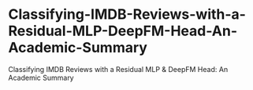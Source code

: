 # Classifying-IMDB-Reviews-with-a-Residual-MLP-DeepFM-Head-An-Academic-Summary
Classifying IMDB Reviews with a Residual MLP &amp; DeepFM Head: An Academic Summary
